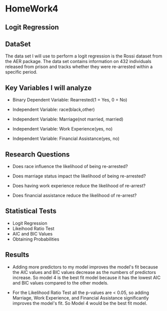 # HomeWork4
## Logit Regression

## DataSet

The data set I will use to perform a logit regression is the Rossi
dataset from the AER package. The data set contains information on 432
individuals released from prison and tracks whether they were
re-arrested within a specific period.

## Key Variables I will analyze

- Binary Dependent Variable: Rearrested(1 = Yes, 0 =
No)

- Independent Variable: race(black,other)

- Independent Variable: Marriage(not married,
married)

- Independent Variable: Work Experience(yes,
no)

- Independent Variable: Financial Assistance(yes,
no)

## Research Questions

- Does race influence the likelihood of being
re-arrested?

- Does marriage status impact the likelihood of being
re-arrested?

- Does having work experience reduce the likelihood of
re-arrest?

- Does financial assistance reduce the likelihood of
re-arrest?

## Statistical Tests

- Logit Regression
- Likeihood Ratio Test
- AIC and BIC Values
- Obtaining Probabilities 

## Results

- Adding more predictors to my model improves the model's fit because the AIC values and BIC values decrease as the numbers of predictors increase. So model 4 is the best fit model because it has the lowest AIC and BIC values compared to the other models.
  
- For the Likelihood Ratio Test all the p-values are < 0.05, so adding Marriage, Work Experience, and Financial Assistance significantly improves the model's fit. So Model 4 would be the best fit model.
